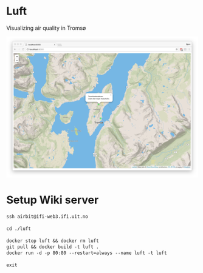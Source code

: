 # Luft
Visualizing air quality in Tromsø

![screenshot](screenshot.png)

# Setup Wiki server

```console
ssh airbit@ifi-web3.ifi.uit.no

cd ./luft

docker stop luft && docker rm luft
git pull && docker build -t luft .
docker run -d -p 80:80 --restart=always --name luft -t luft

exit
```
